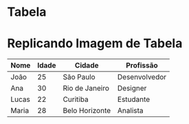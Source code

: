 # Tabela
<!DOCTYPE html>
<html lang="pt-br">
<head>
    <meta charset="UTF-8">
    <meta name="viewport" content="width=device-width, initial-scale=1.0">
    <title>Replicando Tabela</title>
    <link rel="stylesheet" href="style.css">
</head>
<body>
    <div class="container">
        <h1>Replicando Imagem de Tabela</h1>
        <table>
            <thead>
                <tr>
                    <th>Nome</th>
                    <th>Idade</th>
                    <th>Cidade</th>
                    <th>Profissão</th>
                </tr>
            </thead>
            <tbody>
                <tr>
                    <td>João</td>
                    <td>25</td>
                    <td>São Paulo</td>
                    <td>Desenvolvedor</td>
                </tr>
                <tr>
                    <td>Ana</td>
                    <td>30</td>
                    <td>Rio de Janeiro</td>
                    <td>Designer</td>
                </tr>
                <tr>
                    <td>Lucas</td>
                    <td>22</td>
                    <td>Curitiba</td>
                    <td>Estudante</td>
                </tr>
                <tr>
                    <td>Maria</td>
                    <td>28</td>
                    <td>Belo Horizonte</td>
                    <td>Analista</td>
                </tr>
            </tbody>
        </table>
    </div>
</body>
</html>